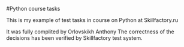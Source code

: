 #Python course tasks

This is my example of test tasks in course on Python at Skillfactory.ru

It was fully complited by Orlovskikh Anthony
The correctness of the decisions has been verified by Skillfactory test system.

